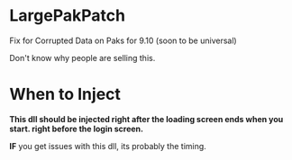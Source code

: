 # LargePakPatch
 Fix for Corrupted Data on Paks for 9.10 (soon to be universal)

 Don't know why people are selling this.

# When to Inject
**This dll should be injected right after the loading screen ends when you start. right before the login screen.**

**IF** you get issues with this dll, its probably the timing.

